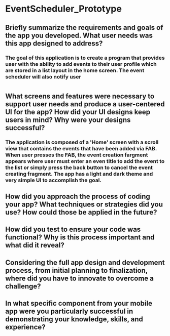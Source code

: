 # EventScheduler_Prototype
## Briefly summarize the requirements and goals of the app you developed. What user needs was this app designed to address?
### The goal of this application is to create a program that provides user with the ability to add events to their user profile which are stored in a list layout in the home screen. The event scheduler will also notify user
#
## What screens and features were necessary to support user needs and produce a user-centered UI for the app? How did your UI designs keep users in mind? Why were your designs successful?
### The application is composed of a 'Home' screen with a scroll view that contains the events that have been added via FAB. When user presses the FAB, the event creation fargment appears where user must enter an even title to add the event to the list or simply press the back button to cancel the event creating fragment. The app has a light and dark theme and very simple UI to accomplish the goal. 
## How did you approach the process of coding your app? What techniques or strategies did you use? How could those be applied in the future?
## How did you test to ensure your code was functional? Why is this process important and what did it reveal?
## Considering the full app design and development process, from initial planning to finalization, where did you have to innovate to overcome a challenge?
## In what specific component from your mobile app were you particularly successful in demonstrating your knowledge, skills, and experience?

